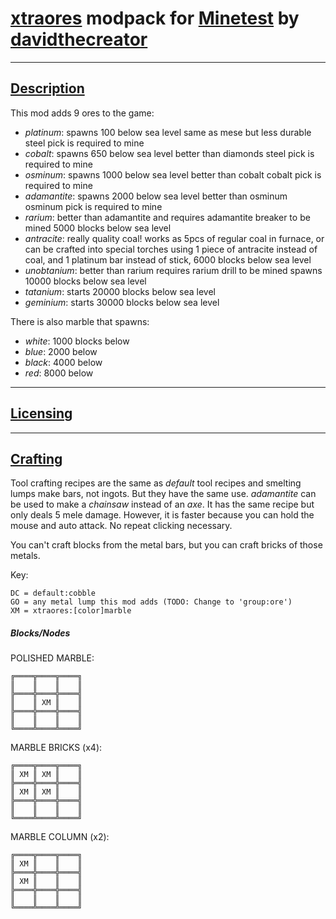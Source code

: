 # [xtraores][] modpack for [Minetest][] by [davidthecreator][]


---
## <span style="text-decoration:underline;">**Description**</span>

This mod adds 9 ores to the game:
- *platinum*: spawns 100 below sea level same as mese but less durable steel pick is required to mine
- *cobalt*: spawns 650 below sea level better than diamonds steel pick is required to mine
- *osminum*: spawns 1000 below sea level better than cobalt cobalt pick is required to mine
- *adamantite*: spawns 2000 below sea level better than osminum osminum pick is required to mine
- *rarium*: better than adamantite and requires adamantite breaker to be mined 5000 blocks below sea level
- *antracite*: really quality coal! works as 5pcs of regular coal in furnace, or can be crafted into special torches using 1 piece of antracite instead of coal, and 1 platinum bar instead of stick, 6000 blocks below sea level
- *unobtanium*: better than rarium requires rarium drill to be mined spawns 10000 blocks below sea level
- *tatanium*: starts 20000 blocks below sea level
- *geminium*: starts 30000 blocks below sea level

There is also marble that spawns:
- *white*: 1000 blocks below
- *blue*: 2000 below
- *black*: 4000 below
- *red*: 8000 below


---
## <span style="text-decoration:underline;">**Licensing**</span>


---
## <span style="text-decoration:underline;">**Crafting**</span>

Tool crafting recipes are the same as *default* tool recipes and smelting lumps make bars, not ingots. But they have the same use. *adamantite* can be used to make a *chainsaw* instead of an *axe*. It has the same recipe but only deals 5 mele damage. However, it is faster because you can hold the mouse and auto attack. No repeat clicking necessary.

You can't craft blocks from the metal bars, but you can craft bricks of those metals.

Key:

    DC = default:cobble
    GO = any metal lump this mod adds (TODO: Change to 'group:ore')
    XM = xtraores:[color]marble


##### **Blocks/Nodes**

POLISHED MARBLE:

    ╔════╦════╦════╗
    ║    ║    ║    ║
    ╠════╬════╬════╣
    ║    ║ XM ║    ║
    ╠════╬════╬════╣
    ║    ║    ║    ║
    ╚════╩════╩════╝

MARBLE BRICKS (x4):

    ╔════╦════╦════╗
    ║ XM ║ XM ║    ║
    ╠════╬════╬════╣
    ║ XM ║ XM ║    ║
    ╠════╬════╬════╣
    ║    ║    ║    ║
    ╚════╩════╩════╝

MARBLE COLUMN (x2):

    ╔════╦════╦════╗
    ║ XM ║    ║    ║
    ╠════╬════╬════╣
    ║ XM ║    ║    ║
    ╠════╬════╬════╣
    ║    ║    ║    ║
    ╚════╩════╩════╝



[Minetest]: http://www.minetest.net/
[davidthecreator]: https://forum.minetest.net/memberlist.php?mode=viewprofile&u=11158
[xtraores]: https://forum.minetest.net/viewtopic.php?t=12798
